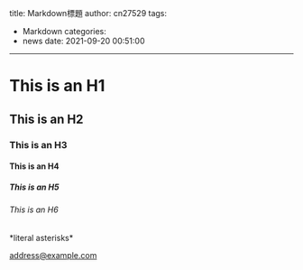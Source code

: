 title: Markdown標題
author: cn27529
tags:
  - Markdown
categories:
  - news
date: 2021-09-20 00:51:00
---
# This is an H1
## This is an H2
### This is an H3
#### This is an H4
##### This is an H5
###### This is an H6

\*literal asterisks\*

<address@example.com>
